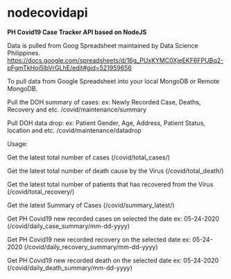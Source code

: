 # nodecovidapi
**PH Covid19 Case Tracker API based on NodeJS**

Data is pulled from Goog Spreadsheet maintained by Data Science Philippines.
https://docs.google.com/spreadsheets/d/16g_PUxKYMC0XjeEKF6FPUBq2-pFgmTkHoj5lbVrGLhE/edit#gid=521959656

To pull data from Google Spreadsheet into your local MongoDB or Remote MongoDB.

Pull the DOH summary of cases:
ex: Newly Recorded Case, Deaths, Recovery and etc.
/covid/maintenance/summary

Pull DOH data drop:
ex: Patient Gender, Age, Address, Patient Status, location and etc.
/covid/maintenance/datadrop

Usage:

Get the latest total number of cases
(/covid/total_cases/)

Get the latest total number of death cause by the Virus
(/covid/total_death/)

Get the latest total number of patients that has recovered from the Virus
(/covid/total_recovery/)

Get the latest Summary of Cases
(/covid/summary_latest/)

Get PH Covid19 new recorded cases on selected the date ex: 05-24-2020
(/covid/daily_case_summary/mm-dd-yyyy)

Get PH Covid19 new recorded recovery on the selected date ex: 05-24-2020
(/covid/daily_recovery_summary/mm-dd-yyyy)

Get PH Covid19 new recorded death on the selected date ex: 05-24-2020
(/covid/daily_death_summary/mm-dd-yyyy)
